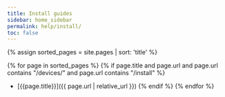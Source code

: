 ```yaml
---
title: Install guides
sidebar: home_sidebar
permalink: help/install/
toc: false
---
```


{% assign sorted_pages = site.pages | sort: 'title' %}

{% for page in sorted_pages %}
{% if page.title and page.url and page.url contains "/devices/" and page.url contains "/install" %}
- [{{page.title}}]({{ page.url | relative_url }})
{% endif %}
{% endfor %}
